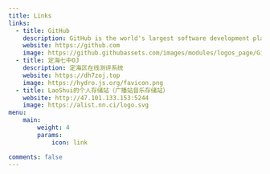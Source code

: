 ```yaml
---
title: Links
links:
  - title: GitHub
    description: GitHub is the world's largest software development platform.
    website: https://github.com
    image: https://github.githubassets.com/images/modules/logos_page/GitHub-Mark.png
  - title: 定海七中OJ
    description: 定海区在线测评系统
    website: https://dh7zoj.top
    image: https://hydro.js.org/favicon.png
  - title: LaoShui的个人存储站（广播站音乐存储站）
    website: http://47.101.133.153:5244
    image: https://alist.nn.ci/logo.svg
menu:
    main: 
        weight: 4
        params:
            icon: link

comments: false
---
```

